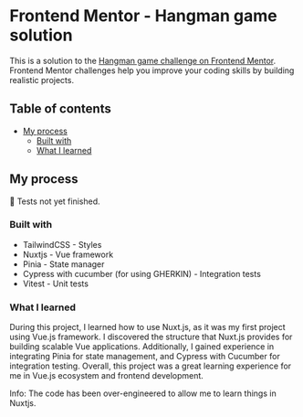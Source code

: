 # Frontend Mentor - Hangman game solution

This is a solution to the [Hangman game challenge on Frontend Mentor](https://www.frontendmentor.io/challenges/hangman-game-rsQiSVLGWn). Frontend Mentor challenges help you improve your coding skills by building realistic projects.

## Table of contents

- [My process](#my-process)
  - [Built with](#built-with)
  - [What I learned](#what-i-learned)

## My process

🚧 Tests not yet finished.

### Built with

- TailwindCSS - Styles
- Nuxtjs - Vue framework
- Pinia - State manager
- Cypress with cucumber (for using GHERKIN) - Integration tests
- Vitest - Unit tests

### What I learned

During this project, I learned how to use Nuxt.js, as it was my first project using Vue.js framework. I discovered the structure that Nuxt.js provides for building scalable Vue applications. Additionally, I gained experience in integrating Pinia for state management, and Cypress with Cucumber for integration testing. Overall, this project was a great learning experience for me in Vue.js ecosystem and frontend development.

Info: The code has been over-engineered to allow me to learn things in Nuxtjs.
